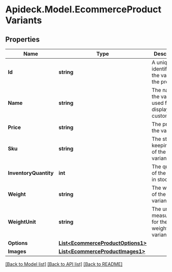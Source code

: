 # Apideck.Model.EcommerceProductVariants

## Properties

Name | Type | Description | Notes
------------ | ------------- | ------------- | -------------
**Id** | **string** | A unique identifier for the variant of the product. | [optional] 
**Name** | **string** | The name for the variant, used for displaying to customers. | [optional] 
**Price** | **string** | The price of the variant. | [optional] 
**Sku** | **string** | The stock keeping unit of the variant. | [optional] 
**InventoryQuantity** | **int** | The quantity of the variant in stock. | [optional] 
**Weight** | **string** | The weight of the variant. | [optional] 
**WeightUnit** | **string** | The unit of measurement for the weight of the variant. | [optional] 
**Options** | [**List&lt;EcommerceProductOptions1&gt;**](EcommerceProductOptions1.md) |  | [optional] 
**Images** | [**List&lt;EcommerceProductImages1&gt;**](EcommerceProductImages1.md) |  | [optional] 

[[Back to Model list]](../README.md#documentation-for-models) [[Back to API list]](../README.md#documentation-for-api-endpoints) [[Back to README]](../README.md)


